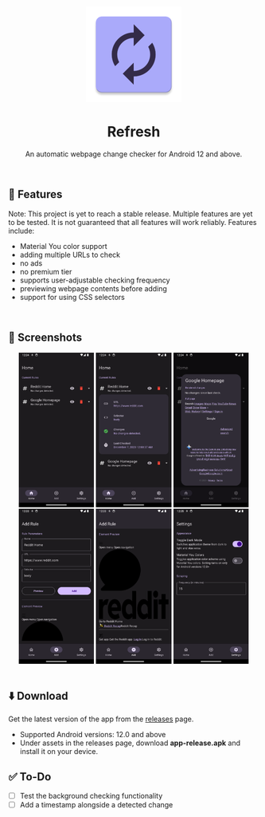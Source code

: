 <div align=center><img src='android/app/src/main/res/mipmap-xxxhdpi/ic_launcher.webp'>
<h1 align='center'> Refresh </h1>
<p align='center'>An automatic webpage change checker for Android 12 and above.</p>
<br>
</div>

## :book: Features
Note: This project is yet to reach a stable release. Multiple features are yet to be tested. It is not guaranteed that all features will work reliably.
Features include:
- Material You color support
- adding multiple URLs to check
- no ads
- no premium tier
- supports user-adjustable checking frequency
- previewing webpage contents before adding
- support for using CSS selectors
<br>

## :iphone: Screenshots

<div align='center'>
<div>
<img src='/screenshots/1.png' width=30% />
<img src='/screenshots/2.png' width=30% />
<img src='/screenshots/3.png' width=30% />
<img src='/screenshots/4.png' width=30% />
<img src='/screenshots/5.png' width=30% />
<img src='/screenshots/6.png' width=30% />
</div>
</div>

<br>

## :arrow_down: Download
Get the latest version of the app from the [releases](https://github.com/afk-echo/refresh/releases) page.
- Supported Android versions: 12.0 and above
- Under assets in the releases page, download **app-release.apk** and install it on your device.

## :white_check_mark: To-Do
- [ ] Test the background checking functionality
- [ ] Add a timestamp alongside a detected change